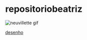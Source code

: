 # repositoriobeatriz

![neuvillette gif](https://static1.srcdn.com/wordpress/wp-content/uploads/2023/09/1-genshin-impact-how-neuvillete-compares-to-other-5-star-characters.jpg)

[desenho](https://github.com/bibitzys/repositoriobeatriz/edit/main/beatris.html)
